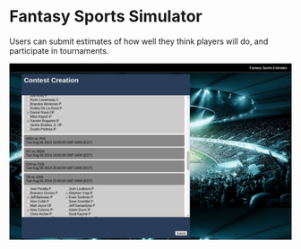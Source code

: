 Fantasy Sports Simulator
========================
Users can submit estimates of how well they think players will do, and participate in tournaments.

![alt tag](http://github.com/jmiooo/Fantasy-Sports-Estimator/blob/master/public/img/Contest%20Creation.JPG)
